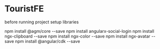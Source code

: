 # TouristFE
before running  project setup libraries

npm install @agm/core --save
npm install angularx-social-login
npm install ngx-clipboard --save
npm install ngx-color --save
npm install ngx-avatar --save
npm install @angular/cdk --save

